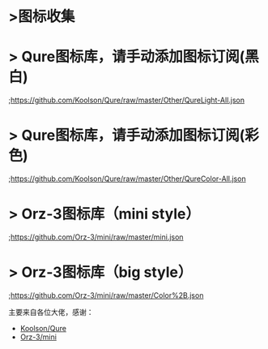 # >图标收集

# > Qure图标库，请手动添加图标订阅(黑白)
;https://github.com/Koolson/Qure/raw/master/Other/QureLight-All.json
# > Qure图标库，请手动添加图标订阅(彩色)
;https://github.com/Koolson/Qure/raw/master/Other/QureColor-All.json
# > Orz-3图标库（mini style）
;https://github.com/Orz-3/mini/raw/master/mini.json
# > Orz-3图标库（big style）
;https://github.com/Orz-3/mini/raw/master/Color%2B.json



主要来自各位大佬，感谢：

*  [Koolson/Qure](https://github.com/Koolson/Qure) 
*  [Orz-3/mini](https://github.com/Orz-3/mini) 

